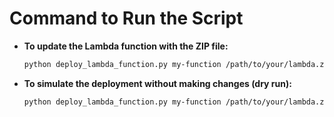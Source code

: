 # Command to Run the Script

- **To update the Lambda function with the ZIP file:**
  ```bash
  python deploy_lambda_function.py my-function /path/to/your/lambda.zip
  ```

- **To simulate the deployment without making changes (dry run):**
  ```bash
  python deploy_lambda_function.py my-function /path/to/your/lambda.zip --dry-run
  ```
